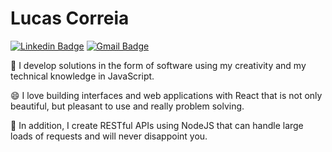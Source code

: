 # Lucas Correia

[![Linkedin Badge](https://img.shields.io/badge/-LinkedIn-blue?style=flat&logo=Linkedin&logoColor=white&link=https://www.linkedin.com/in/lucas-correia-136508136/)](https://www.linkedin.com/in/lucas-correia-136508136?lipi=urn%3Ali%3Apage%3Ad_flagship3_profile_view_base_contact_details%3BJR%2Bu8yxQRNSNqgAXXZwXzQ%3D%3D)
[![Gmail Badge](https://img.shields.io/badge/-Gmail-c14438?style=flat&logo=Gmail&logoColor=white&link=mailto:correia23.lucas@gmail.com)](mailto:correia23.lucas@gmail.com)

:art: I develop solutions in the form of software using my creativity and my technical knowledge in JavaScript.

😄 I love building interfaces and web applications with React that is not only beautiful, but pleasant to use and really problem solving.

🚀 In addition, I create RESTful APIs using NodeJS that can handle large loads of requests and will never disappoint you.



<!--
**lucosilva/lucosilva** is a ✨ _special_ ✨ repository because its `README.md` (this file) appears on your GitHub profile.

Here are some ideas to get you started:

- 🔭 I’m currently working on ...
- 🌱 I’m currently learning ...
- 👯 I’m looking to collaborate on ...
- 🤔 I’m looking for help with ...
- 💬 Ask me about ...
- 📫 How to reach me: ...
- 😄 Pronouns: ...
- ⚡ Fun fact: ...
-->
